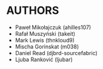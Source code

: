 AUTHORS
=======

 - Paweł Mikołajczuk (ahilles107)
 - Rafał Muszyński (takeit)
 - Mark Lewis (thnkloud9)
 - Mischa Gorinskat (m038)
 - Daniel Read (djbrd-sourcefabric)
 - Ljuba Ranković (ljubar)
